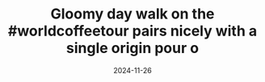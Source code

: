 ---
layout: post
title: "Gloomy day walk on the #worldcoffeetour pairs nicely with a single origin pour o"
date: 2024-11-26
city: "Unknown"
country: "Unknown"
continent: "World"
latitude: null
longitude: null
cafe_name: ""
rating: 
notes: "Gloomy day walk on the pairs nicely with a single origin pour over from @coffeeprojectny and the amazing tunes of @trophywifeofficial (I've had them in loop since Friday night)"
image_url: "/media/posts/202411/468417082_18480254701001623_888306023498161211_n_18043569782159520.jpg"
images:
  - "/media/posts/202411/468417082_18480254701001623_888306023498161211_n_18043569782159520.jpg"
  - "/media/posts/202411/468271949_18480254713001623_2868762324778080321_n_17914942050040484.jpg"
  - "/media/posts/202411/468414199_18480254722001623_2136042662223401051_n_18048760256506350.jpg"
  - "/media/posts/202411/468566006_18480254731001623_3216708839594834326_n_18065225323743152.jpg"
instagram_url: ""
---